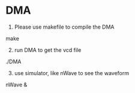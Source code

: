 # DMA

1. Please use makefile to compile the DMA
<p>make</p>

2. run DMA to get the vcd file
<p>./DMA</p>

3. use simulator, like nWave to see the waveform
<p>nWave &</p>
